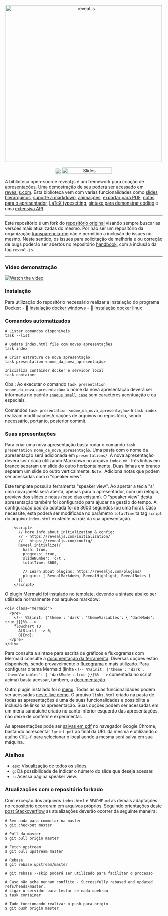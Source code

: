 <p align="center">
  <a href="https://revealjs.com">
  <img src="https://hakim-static.s3.amazonaws.com/reveal-js/logo/v1/reveal-black-text-sticker.png" alt="reveal.js" width="500">
  </a>
  <br><br>
  <a href="https://github.com/hakimel/reveal.js/actions"><img src="https://github.com/hakimel/reveal.js/workflows/tests/badge.svg"></a>
  <a href="https://slides.com/"><img src="https://s3.amazonaws.com/static.slid.es/images/slides-github-banner-320x40.png?1" alt="Slides" width="160" height="20"></a>
</p>

A biblioteca open-source reveal.js é um fremework para criação de apresentações.
Uma demostração de seu poderá ser acessado em [revealjs.com](https://revealjs.com/).
Esta biblioteca vem com várias funcionalidades como [slides hierárquicos](https://revealjs.com/vertical-slides/), [suporte a markdown](https://revealjs.com/markdown/), [animações](https://revealjs.com/auto-animate/), [exportar para PDF](https://revealjs.com/pdf-export/), [notas para o apresentador](https://revealjs.com/speaker-view/), [LaTeX typesetting](https://revealjs.com/math/), [sintaxe para demonstrar código](https://revealjs.com/code/) e uma [extensiva API](https://revealjs.com/api/).

---

Este repositório é um fork do [repositório original](https://github.com/hakimel/reveal.js) visando sempre buscar as versões mais atualizadas do mesmo.
Por não ser um repositório da organização [transparencia-mg](https://github.com/transparencia-mg) não é permitido a inclusão de issues no mesmo.
Neste sentido, os issues para solicitação de melhoria e ou correção de bugs poderão ser abertos no repositório [handbook](https://github.com/transparencia-mg/handbook/issues), com a inclusão da tag `reveal.js`.

---

### Vídeo demonstração

[![Watch the video](https://img.youtube.com/vi/YMAcnwdf8rw/maxresdefault.jpg)](https://youtu.be/YMAcnwdf8rw)

### Instalação

Para utilização do repositório necessário realizar a instalação do programa Docker:
    - 🚀 [Instalação docker windows](https://docs.docker.com/desktop/install/windows-install/#:~:text=Double%2Dclick%20Docker%20Desktop%20Installer,bottom%20of%20your%20web%20browser.)
    - 🚀 [Instalação docker linux](https://docs.docker.com/desktop/install/linux-install/)

### Comandos automatizados

```
# Listar comandos disponíveis
task --list

# Update index.html file com novas apresentações
task index

# Criar estrutura de nova apresentação
task presentation <nome_da_nova_apresentação>

Inicializa container docker e servidor local
task container
```

Obs.: Ao executar o comando `task presentation <nome_da_nova_apresentação>` o nome da nova apresentação deverá ser informada no padrão [`snaque_small_case`](https://en.wikipedia.org/wiki/Snake_case) sem caracteres acentuação e ou especiais.

Comandos `task presentation <nome_da_nova_apresentação>` e `task index` realizam modificações/criações de arquivos no repositório, sendo necessário, portanto, posterior commit.

### Suas apresentações

Para criar uma nova apresentação basta rodar o comando `task presentation nome_da_nova_apresentação`.
Uma pasta com o nome da apresentação será adicionada em `presentations/`.
A nova apresentação deverá ser criada utilizando Markdown no arquivo `index.md`.
Três linhas em branco separam um slide do outro horizontalmente.
Duas linhas em branco separam um slide do outro verticalmente.
`Note:` Adiciona notas que podem ser acessadas com o "speaker view".

Este template possui a ferramenta "speaker view".
Ao apertar a tecla "s" uma nova janela será aberta, apenas para o apresentador, com um relógio, preview dos slides e notas (caso elas existam).
O "speaker view" desta apresentação também foi configurado para ajudar na gestão do tempo.
A configuração padrão adotada foi de 3600 segundos (ou uma hora). Caso necessite, esta  poderá ser modificada no parâmetro `totalTime` ta tag `script` do arquivo `index.html` existente na raiz da sua apresentação.

```
    <script>
      // More info about initialization & config:
      // - https://revealjs.com/initialization/
      // - https://revealjs.com/config/
      Reveal.initialize({
        hash: true,
        progress: true,
        slideNumber: 'c/t',
        totalTime: 3600,

        // Learn about plugins: https://revealjs.com/plugins/
        plugins: [ RevealMarkdown, RevealHighlight, RevealNotes ]
      });
    </script>
```

O [plugin Mermaid foi instalado](https://github.com/transparencia-mg/handbook/issues/64#issuecomment-1474349126) no template, devendo a sintaxe abaixo ser utilizada normalmente nos arquivos markdow:

```
<div class="mermaid">
  <pre>
    <!-- %%{init: {'theme': 'dark', 'themeVariables': { 'darkMode': true }}}%% -->
    flowchart TD
      A[Start] --> B;
      B[End];
  </pre>
</div>
```

Para consulta a sintaxe para escrita de gráficos e fluxogramas com Mermaid consulte a [documentação da ferramenta](https://mermaid.js.org/intro/). Diversas opções estão disponíveis, sendo provavelmente o [fluxograma](https://mermaid.js.org/syntax/flowchart.html) o mais utilizado. Para configurar o tema Mermaid (linha `<!-- %%{init: {'theme': 'dark', 'themeVariables': { 'darkMode': true }}}%% -->` comentada no script acima) basta acessar, também, a [documentação](https://mermaid.js.org/config/theming.html#theme-configuration).

Outro plugin instalado foi o [menu](https://github.com/denehyg/reveal.js-menu). Todas as suas funcionalidades podem ser acessadas [neste live demo](https://denehyg.github.io/reveal.js-menu/#/home). O arquivo `links.html` criado na pasta de todas as apresentações é uma de suas funcionalidades e possibilita a inclusão de links na apresentação. Suas opções podem ser acessadas em um menu sanduíche criado no canto inferior esquerdo das apresentações, não deixe de conferir e experimentar.

As apresentações pode ser [salvas em pdf](https://revealjs.com/pdf-export/) no navegador Google Chrome, bastando acrescentar `?print-pdf` ao final da URL da mesma e utilizando o atalho `CTRL+P` para selecionar o local aonde a mesma será salva em sua máquina.

### Atalhos

- `esc`: Visualização de todos os slides.
- `g`: Dá possibilidade de indicar o número do slide que deseja acessar.
- `s`: Acessa página speaker view.

### Atualizações com o repositório forkado

Com exceção dos arquivos `index.html` e `README.md` as demais adaptações no repositório ocorreram em arquivos próprios.
Seguindo orientações [deste post Stackoverflow](https://stackoverflow.com/a/41448584/11755155) as atualizações deverão ocorrer da seguinte maneira:

```
# Sem nada para commitar na master
$ git checkout master

# Pull da master
$ git pull origin master

# Fetch upstream
$ git pull upstream master

# Rebase
$ git rebase upstream/master

# git rebase --skip poderá ser utilizado para facilitar o processo

# Caso não acha nenhum conflito - Successfully rebased and updated refs/heads/master.
# Ligar o servidor para testar se nada quebrou
$ task container

# Tudo funcionando realizar o push para origin
$ git push origin master
```

